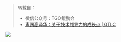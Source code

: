 > 转载自：
> - 微信公众号：TGO鲲鹏会
> - [声网高泽华：关于技术领导力的成长点 | GTLC](https://mp.weixin.qq.com/s/xO0vF1srykimtJC1Ybl4gQ)

![](https://tva1.sinaimg.cn/large/008i3skNgy1grgnut4spxj30u05c0b2d.jpg)